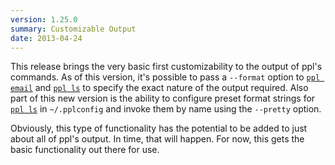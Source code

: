 ```yaml
---
version: 1.25.0
summary: Customizable Output
date: 2013-04-24
---
```


This release brings the very basic first customizability to the output of ppl's
commands. As of this version, it's possible to pass a `--format` option to [`ppl
email`](/documentation/commands/email) and [`ppl
ls`](/documentation/commands/ls) to specify the exact nature of the output
required. Also part of this new version is the ability to configure preset
format strings for [`ppl ls`](/documentation/commands/ls)  in `~/.pplconfig` and
invoke them by name using the `--pretty` option.

Obviously, this type of functionality has the potential to be added to just
about all of ppl's output. In time, that will happen. For now, this gets the
basic functionality out there for use.
